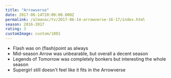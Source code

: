 ```yaml
---
title: "Arrowverse"
date: 2017-06-14T20:00:00.000Z
permalink: /almanac/tv/2017-06-14-arrowverse-16-17/index.html
season: 2016-2017
rating: 3
customImage: custom/1001
---
```


- Flash was on (flash)point as always
- Mid-season Arrow was unbearable, but overall a decent season
- Legends of Tomorrow was completely bonkers but interesting the whole season
- Supergirl still doesn't feel like it fits in the Arrowverse